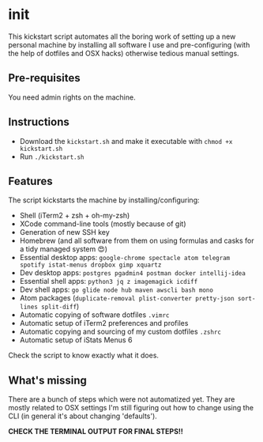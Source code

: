 # init
This kickstart script automates all the boring work of setting up a new personal machine by installing all software I use and pre-configuring (with the help of dotfiles and OSX hacks) otherwise tedious manual settings.

## Pre-requisites
You need admin rights on the machine.

## Instructions
* Download the `kickstart.sh` and make it executable with `chmod +x kickstart.sh`
* Run `./kickstart.sh`

## Features
The script kickstarts the machine by installing/configuring:

* Shell (iTerm2 + zsh + oh-my-zsh)
* XCode command-line tools (mostly because of git)
* Generation of new SSH key
* Homebrew (and all software from them on using formulas and casks for a tidy managed system 😍)
* Essential desktop apps: `google-chrome spectacle atom telegram spotify istat-menus dropbox gimp xquartz`
* Dev desktop apps: `postgres pgadmin4 postman docker intellij-idea`
* Essential shell apps: `python3 jq z imagemagick icdiff`
* Dev shell apps: `go glide node hub maven awscli bash mono`
* Atom packages (`duplicate-removal plist-converter pretty-json sort-lines split-diff`)
* Automatic copying of software dotfiles `.vimrc`
* Automatic setup of iTerm2 preferences and profiles
* Automatic copying and sourcing of my custom dotfiles `.zshrc`
* Automatic setup of iStats Menus 6

Check the script to know exactly what it does.

## What's missing
There are a bunch of steps which were not automatized yet. They are mostly related to OSX settings I'm still figuring out how to change using the CLI (in general it's about changing 'defaults').

**CHECK THE TERMINAL OUTPUT FOR FINAL STEPS!!**

